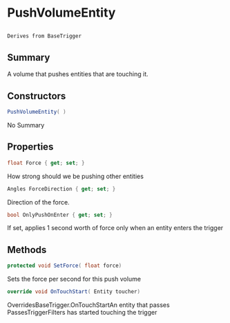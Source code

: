 # PushVolumeEntity

## 
```c#
Derives from BaseTrigger
```

## Summary

A volume that pushes entities that are touching it.
## Constructors

```c#
PushVolumeEntity( ) 
```
No Summary
## Properties

```c#
float Force { get; set; } 
```
How strong should we be pushing other entities
```c#
Angles ForceDirection { get; set; } 
```
Direction of the force.
```c#
bool OnlyPushOnEnter { get; set; } 
```
If set, applies 1 second worth of force only when an entity enters the trigger
## Methods

```c#
protected void SetForce( float force) 
```
Sets the force per second for this push volume
```c#
override void OnTouchStart( Entity toucher) 
```
OverridesBaseTrigger.OnTouchStartAn entity that passes PassesTriggerFilters has started touching the trigger
